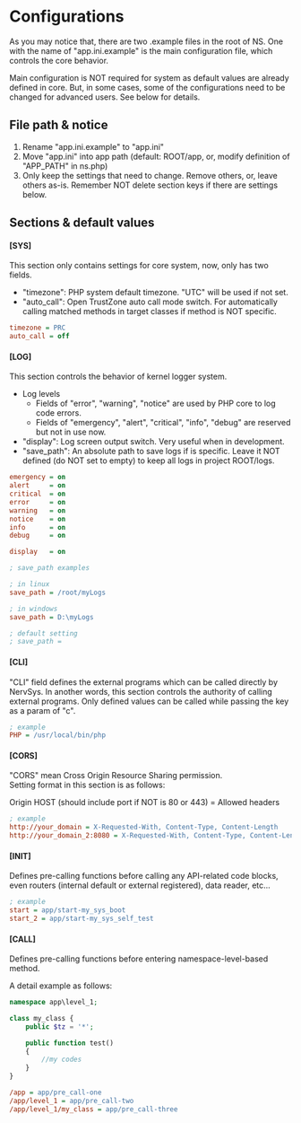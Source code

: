 # Configurations

As you may notice that, there are two .example files in the root of NS. One with the name of "app.ini.example" is the main configuration file, which controls the core behavior.  

Main configuration is NOT required for system as default values are already defined in core. But, in some cases, some of the configurations need to be changed for advanced users. See below for details.  

## File path & notice
1. Rename "app.ini.example" to "app.ini"  
2. Move "app.ini" into app path (default: ROOT/app, or, modify definition of "APP_PATH" in ns.php)  
3. Only keep the settings that need to change. Remove others, or, leave others as-is. Remember NOT delete section keys if there are settings below.  
    
## Sections & default values

#### [SYS]

This section only contains settings for core system, now, only has two fields.  
* "timezone": PHP system default timezone. "UTC" will be used if not set.  
* "auto_call": Open TrustZone auto call mode switch. For automatically calling matched methods in target classes if method is NOT specific.  

```ini
timezone = PRC
auto_call = off
```

#### [LOG]

This section controls the behavior of kernel logger system.  
* Log levels  
    * Fields of "error", "warning", "notice" are used by PHP core to log code errors.  
    * Fields of "emergency", "alert", "critical", "info", "debug" are reserved but not in use now.  
* "display": Log screen output switch. Very useful when in development.  
* "save_path": An absolute path to save logs if is specific. Leave it NOT defined (do NOT set to empty) to keep all logs in project ROOT/logs.  

```ini
emergency = on
alert     = on
critical  = on
error     = on
warning   = on
notice    = on
info      = on
debug     = on

display   = on

; save_path examples

; in linux
save_path = /root/myLogs

; in windows
save_path = D:\myLogs

; default setting
; save_path = 
```

#### [CLI]

"CLI" field defines the external programs which can be called directly by NervSys. In another words, this section controls the authority of calling external programs. Only defined values can be called while passing the key as a param of "c".  

```ini
; example
PHP = /usr/local/bin/php
```

#### [CORS]

"CORS" mean Cross Origin Resource Sharing permission.  
Setting format in this section is as follows:

Origin HOST (should include port if NOT is 80 or 443) = Allowed headers

```ini
; example
http://your_domain = X-Requested-With, Content-Type, Content-Length
http://your_domain_2:8080 = X-Requested-With, Content-Type, Content-Length, My_Auth_Key
```

#### [INIT]

Defines pre-calling functions before calling any API-related code blocks, even routers (internal default or external registered), data reader, etc...  

```ini
; example
start = app/start-my_sys_boot
start_2 = app/start-my_sys_self_test
```

#### [CALL]

Defines pre-calling functions before entering namespace-level-based method.  

A detail example as follows:  

```php
namespace app\level_1;

class my_class {
    public $tz = '*';

    public function test()
    {
        //my codes
    }
}
```

```ini
/app = app/pre_call-one
/app/level_1 = app/pre_call-two
/app/level_1/my_class = app/pre_call-three
```
